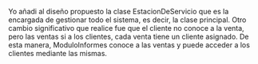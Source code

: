 Yo añadi al diseño propuesto la clase EstacionDeServicio que es la encargada de gestionar todo el sistema, es decir, la clase principal. 
Otro cambio significativo que realice fue que el cliente no conoce a la venta, pero las ventas si a los clientes, cada venta tiene un cliente asignado. De esta manera, ModuloInformes conoce a las ventas y puede acceder a los clientes mediante las mismas.